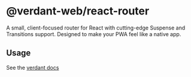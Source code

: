 # @verdant-web/react-router

A small, client-focused router for React with cutting-edge Suspense and Transitions support. Designed to make your PWA feel like a native app.

## Usage

See the [verdant docs](https://verdant.dev/docs/react-router)
